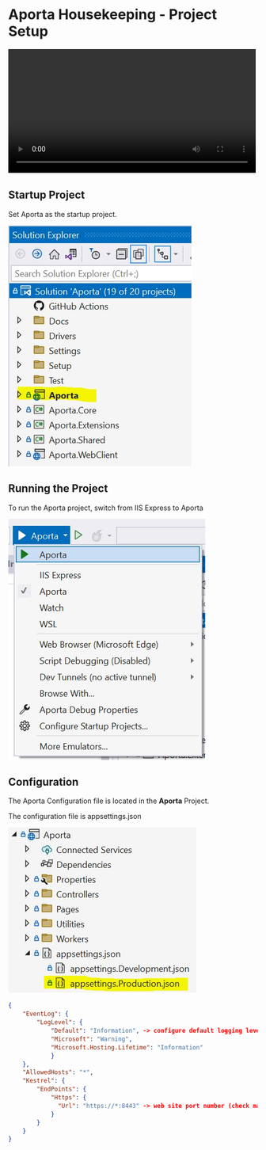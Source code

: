 # Aporta Housekeeping - Project Setup

<video width="500" width="282" controls>
  <source src="AportaHousekeeping.mp4" type="video/mp4">
Your browser does not support the video tag. Use the link to download the video.
</video>

## Startup Project
Set Aporta as the startup project. 

![](images/AportaStartupProject.JPG)

## Running the Project

To run the Aporta project, switch from IIS Express to Aporta

![](images/RunningAporta.JPG)

## Configuration
The Aporta Configuration file is located in the **Aporta** Project. 

The configuration file is appsettings.json

![](images/AportaConfig.JPG)

```json
{
    "EventLog": {
        "LogLevel": {
            "Default": "Information", -> configure default logging level
            "Microsoft": "Warning",
            "Microsoft.Hosting.Lifetime": "Information"
            }
    },
    "AllowedHosts": "*",
    "Kestrel": {
        "EndPoints": {
            "Https": {
              "Url": "https://*:8443" -> web site port number (check machine firewall settings if connecting remotely)
            }
        }
    }
}
```



